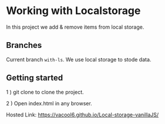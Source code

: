 
#  Working with Localstorage 

In this project we add & remove items from local storage.

## Branches
Current branch `with-ls`. We use local storage to stode data.

## Getting started

1 ) git clone to clone the project.

2 ) Open index.html in any browser. 


Hosted Link: https://vacool6.github.io/Local-storage-vanillaJS/

